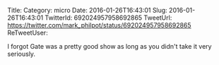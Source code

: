 Title: 
Category: micro
Date: 2016-01-26T16:43:01
Slug: 2016-01-26T16:43:01
TwitterId: 692024957958692865
TweetUrl: https://twitter.com/mark_philpot/status/692024957958692865
ReTweetUser: 

I forgot Gate was a pretty good show as long as you didn't take it very seriously.